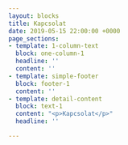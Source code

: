 ```yaml
---
layout: blocks
title: Kapcsolat
date: 2019-05-15 22:00:00 +0000
page_sections:
- template: 1-column-text
  block: one-column-1
  headline: ''
  content: ''
- template: simple-footer
  block: footer-1
  content: ''
- template: detail-content
  block: text-1
  content: "<p>Kapcsolat</p>"
  headline: ''

---
```

